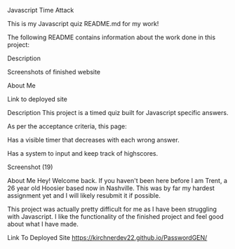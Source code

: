 Javascript Time Attack

This is my Javascript quiz README.md for my work!

The following README contains information about the work done in this project:

Description

Screenshots of finished website

About Me

Link to deployed site

Description
This project is a timed quiz built for Javascript specific answers.

As per the acceptance criteria, this page:

Has a visible timer that decreases with each wrong answer.

Has a system to input and keep track of highscores.

Screenshot (19)

About Me
Hey! Welcome back. If you haven't been here before I am Trent, a 26 year old Hoosier based now in Nashville. This was by far my hardest assignment yet and I will likely resubmit it if possible.

This project was actually pretty difficult for me as I have been struggling with Javascript. I like the functionality of the finished project and feel good about what I have made.

Link To Deployed Site
https://kirchnerdev22.github.io/PasswordGEN/
